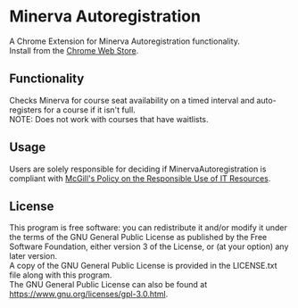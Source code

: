 # Minerva Autoregistration
A Chrome Extension for Minerva Autoregistration functionality.  
Install from the [Chrome Web Store](https://chrome.google.com/webstore/detail/minerva-autoregistration/ihcbooikjllhhpjkihabbfcccbhgeham).

## Functionality
Checks Minerva for course seat availability on a timed interval and auto-registers for a course if it isn't full.   
NOTE: Does not work with courses that have waitlists.

## Usage
Users are solely responsible for deciding if MinervaAutoregistration is compliant with [McGill's Policy on the Responsible Use of IT Resources](http://kb.mcgill.ca/kb/?ArticleId=1920&source=article&c=12&cid=2#tab:homeTab:crumb:8:artId:1920:src:article). 

## License
This program is free software: you can redistribute it and/or modify it under the terms of the GNU General Public License 
as published by the Free Software Foundation, either version 3 of the License, or (at your option) any later version.  
A copy of the GNU General Public License is provided in the LICENSE.txt file along with this program.  
The GNU General Public License can also be found at <https://www.gnu.org/licenses/gpl-3.0.html>.
